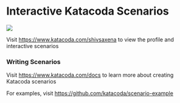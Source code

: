 # Interactive Katacoda Scenarios

[![](http://shields.katacoda.com/katacoda/shivsaxena/count.svg)](https://www.katacoda.com/shivsaxena "Get your profile on Katacoda.com")

Visit https://www.katacoda.com/shivsaxena to view the profile and interactive scenarios

### Writing Scenarios
Visit https://www.katacoda.com/docs to learn more about creating Katacoda scenarios

For examples, visit https://github.com/katacoda/scenario-example

